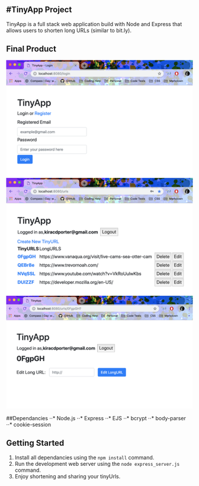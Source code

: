 #TinyApp Project
----------------
TinyApp is a full stack web application build with Node and Express that allows users to shorten long URLs (similar to bit.ly).

## Final Product
!["Screenshot of User Login and Registration Pages"](https://github.com/kcdporter/TinyApp/blob/master/docs/Login.png?raw=true)
!["Screenshot of User URLs page"](https://github.com/kcdporter/TinyApp/blob/master/docs/User_URLs.png?raw=true)
!["Screenshot of User LongURL edit page"](https://github.com/kcdporter/TinyApp/blob/master/docs/Edit_LongURL.png?raw=true)


##Dependancies
⋅⋅* Node.js
⋅⋅* Express
⋅⋅* EJS
⋅⋅* bcrypt
⋅⋅* body-parser
⋅⋅* cookie-session

## Getting Started
1. Install all dependancies using the `npm install` command.
2. Run the development web server using the `node express_server.js` command.
3. Enjoy shortening and sharing your tinyUrls. 